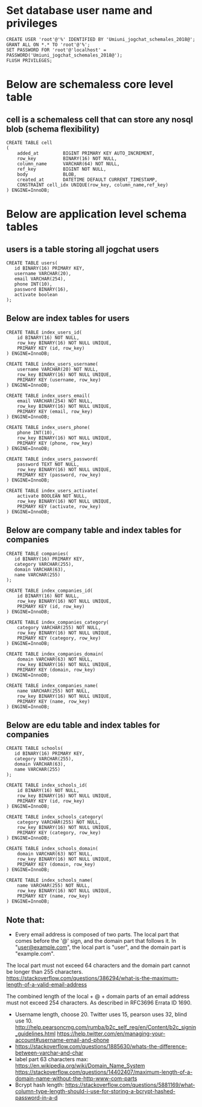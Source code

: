 
# Set database user name and privileges

```
CREATE USER 'root'@'%' IDENTIFIED BY 'Umiuni_jogchat_schemales_2018@';
GRANT ALL ON *.* TO 'root'@'%';
SET PASSWORD FOR 'root'@'localhost' = PASSWORD('Umiuni_jogchat_schemales_2018@');
FLUSH PRIVILEGES;
```

# Below are schemaless core level table
## cell is a schemaless cell that can store any nosql blob (schema flexibility)

```
CREATE TABLE cell
(
    added_at         BIGINT PRIMARY KEY AUTO_INCREMENT,
    row_key          BINARY(16) NOT NULL,
    column_name      VARCHAR(64) NOT NULL,
    ref_key          BIGINT NOT NULL,
    body             BLOB,
    created_at       DATETIME DEFAULT CURRENT_TIMESTAMP,
    CONSTRAINT cell_idx UNIQUE(row_key, column_name,ref_key)
) ENGINE=InnoDB;
```


# Below are application level schema tables

## users is a table storing all jogchat users

```
CREATE TABLE users(
   id BINARY(16) PRIMARY KEY,
   username VARCHAR(20),
   email VARCHAR(254),
   phone INT(10),
   password BINARY(16),
   activate boolean
);
```

## Below are index tables for users

```
CREATE TABLE index_users_id(
    id BINARY(16) NOT NULL,
    row_key BINARY(16) NOT NULL UNIQUE,
    PRIMARY KEY (id, row_key)
) ENGINE=InnoDB;

CREATE TABLE index_users_username(
    username VARCHAR(20) NOT NULL,
    row_key BINARY(16) NOT NULL UNIQUE,
    PRIMARY KEY (username, row_key)
) ENGINE=InnoDB;

CREATE TABLE index_users_email(
    email VARCHAR(254) NOT NULL,
    row_key BINARY(16) NOT NULL UNIQUE,
    PRIMARY KEY (email, row_key)
) ENGINE=InnoDB;

CREATE TABLE index_users_phone(
    phone INT(10),
    row_key BINARY(16) NOT NULL UNIQUE,
    PRIMARY KEY (phone, row_key)
) ENGINE=InnoDB;

CREATE TABLE index_users_password(
    password TEXT NOT NULL,
    row_key BINARY(16) NOT NULL UNIQUE,
    PRIMARY KEY (password, row_key)
) ENGINE=InnoDB;

CREATE TABLE index_users_activate(
    activate BOOLEAN NOT NULL,
    row_key BINARY(16) NOT NULL UNIQUE,
    PRIMARY KEY (activate, row_key)
) ENGINE=InnoDB;
```

## Below are company table and index tables for companies

```
CREATE TABLE companies(
   id BINARY(16) PRIMARY KEY,
   category VARCHAR(255),
   domain VARCHAR(63),
   name VARCHAR(255)
);

CREATE TABLE index_companies_id(
    id BINARY(16) NOT NULL,
    row_key BINARY(16) NOT NULL UNIQUE,
    PRIMARY KEY (id, row_key)
) ENGINE=InnoDB;

CREATE TABLE index_companies_category(
    category VARCHAR(255) NOT NULL,
    row_key BINARY(16) NOT NULL UNIQUE,
    PRIMARY KEY (category, row_key)
) ENGINE=InnoDB;

CREATE TABLE index_companies_domain(
    domain VARCHAR(63) NOT NULL,
    row_key BINARY(16) NOT NULL UNIQUE,
    PRIMARY KEY (domain, row_key)
) ENGINE=InnoDB;

CREATE TABLE index_companies_name(
    name VARCHAR(255) NOT NULL,
    row_key BINARY(16) NOT NULL UNIQUE,
    PRIMARY KEY (name, row_key)
) ENGINE=InnoDB;
```

## Below are edu table and index tables for companies

```
CREATE TABLE schools(
   id BINARY(16) PRIMARY KEY,
   category VARCHAR(255),
   domain VARCHAR(63),
   name VARCHAR(255)
);

CREATE TABLE index_schools_id(
    id BINARY(16) NOT NULL,
    row_key BINARY(16) NOT NULL UNIQUE,
    PRIMARY KEY (id, row_key)
) ENGINE=InnoDB;

CREATE TABLE index_schools_category(
    category VARCHAR(255) NOT NULL,
    row_key BINARY(16) NOT NULL UNIQUE,
    PRIMARY KEY (category, row_key)
) ENGINE=InnoDB;

CREATE TABLE index_schools_domain(
    domain VARCHAR(63) NOT NULL,
    row_key BINARY(16) NOT NULL UNIQUE,
    PRIMARY KEY (domain, row_key)
) ENGINE=InnoDB;

CREATE TABLE index_schools_name(
    name VARCHAR(255) NOT NULL,
    row_key BINARY(16) NOT NULL UNIQUE,
    PRIMARY KEY (name, row_key)
) ENGINE=InnoDB;
```

## Note that:
* Every email address is composed of two parts. The local part that comes before the '@' sign, and the domain part that follows it. In "user@example.com", the local part is "user", and the domain part is "example.com".

The local part must not exceed 64 characters and the domain part cannot be longer than 255 characters.
https://stackoverflow.com/questions/386294/what-is-the-maximum-length-of-a-valid-email-address

The combined length of the local + @ + domain parts of an email address must not exceed 254 characters. As described in RFC3696 Errata ID 1690.
* Username length, choose 20. Twitter uses 15, pearson uses 32, blind use 10.
http://help.pearsoncmg.com/rumba/b2c_self_reg/en/Content/b2c_signin_guidelines.html
https://help.twitter.com/en/managing-your-account#username-email-and-phone
* https://stackoverflow.com/questions/1885630/whats-the-difference-between-varchar-and-char
* label part 63 characters max: https://en.wikipedia.org/wiki/Domain_Name_System  
https://stackoverflow.com/questions/14402407/maximum-length-of-a-domain-name-without-the-http-www-com-parts
* Bcrypt hash length: https://stackoverflow.com/questions/5881169/what-column-type-length-should-i-use-for-storing-a-bcrypt-hashed-password-in-a-d
